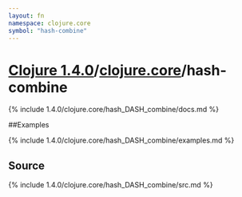 ```yaml
---
layout: fn
namespace: clojure.core
symbol: "hash-combine"
---
```


# [Clojure 1.4.0](../../)/[clojure.core](../)/hash-combine

{% include 1.4.0/clojure.core/hash_DASH_combine/docs.md %}

##Examples

{% include 1.4.0/clojure.core/hash_DASH_combine/examples.md %}
## Source
{% include 1.4.0/clojure.core/hash_DASH_combine/src.md %}

